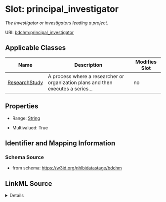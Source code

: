 # Slot: principal_investigator


_The investigator or investigators leading a project._



URI: [bdchm:principal_investigator](bdchm:principal_investigator)



<!-- no inheritance hierarchy -->




## Applicable Classes

| Name | Description | Modifies Slot |
| --- | --- | --- |
[ResearchStudy](ResearchStudy.md) | A process where a researcher or organization plans and then executes a series... |  no  |







## Properties

* Range: [String](String.md)

* Multivalued: True





## Identifier and Mapping Information







### Schema Source


* from schema: https://w3id.org/nhlbidatastage/bdchm




## LinkML Source

<details>
```yaml
name: principal_investigator
description: The investigator or investigators leading a project.
from_schema: https://w3id.org/nhlbidatastage/bdchm
rank: 1000
multivalued: true
alias: principal_investigator
owner: ResearchStudy
domain_of:
- ResearchStudy
range: string

```
</details>